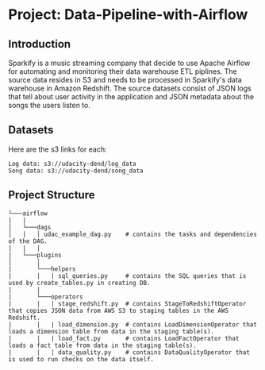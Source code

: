 # Project: Data-Pipeline-with-Airflow
## Introduction
Sparkify is a music streaming company that decide to use Apache Airflow for automating and monitoring their data warehouse ETL piplines. The source data resides in S3 and needs to be processed in Sparkify's data warehouse in Amazon Redshift. The source datasets consist of JSON logs that tell about user activity in the application and JSON metadata about the songs the users listen to.
## Datasets
Here are the s3 links for each:
```
Log data: s3://udacity-dend/log_data
Song data: s3://udacity-dend/song_data
```
## Project Structure
```
└───airflow                      
|   |               
│   └───dags                     
│   |   │ udac_example_dag.py    # contains the tasks and dependencies of the DAG. 
|   |   |
|   └───plugins
│       │  
|       └───helpers
|       |   | sql_queries.py     # contains the SQL queries that is used by create_tables.py in creating DB.
|       |
|       └───operators
|       |   | stage_redshift.py  # contains StageToRedshiftOperator that copies JSON data from AWS S3 to staging tables in the AWS Redshift. 
|       |   | load_dimension.py  # contains LoadDimensionOperator that loads a dimension table from data in the staging table(s).
|       |   | load_fact.py       # contains LoadFactOperator that loads a fact table from data in the staging table(s).
|       |   | data_quality.py    # contains DataQualityOperator that is used to run checks on the data itself.
```
